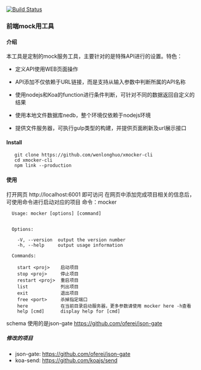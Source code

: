 [![Build Status](https://www.travis-ci.org/wenlonghuo/xmocker-cli.svg?branch=master)](https://www.travis-ci.org/wenlonghuo/xmocker-cli)
### 前端mock用工具
#### 介绍
本工具是定制的mock服务工具，主要针对的是特殊API进行的设置。特色：
* 定义API使用WEB页面操作

* API添加不仅依赖于URL链接，而是支持从输入参数中判断所属的API名称

* 使用nodejs和Koa的function进行条件判断，可针对不同的数据返回自定义的结果

* 使用本地文件数据库nedb，整个环境仅依赖于nodejs环境

* 提供文件服务器，可执行gulp类型的构建，并提供页面刷新及url展示接口


#### Install
~~~ 
   git clone https://github.com/wenlonghuo/xmocker-cli
   cd xmocker-cli
   npm link --production
~~~
#### 使用
打开网页 http://localhost:6001 即可访问
在网页中添加完成项目相关的信息后，可使用命令进行启动对应的项目
命令：mocker
~~~
  Usage: mocker [options] [command]


  Options:

    -V, --version  output the version number
    -h, --help     output usage information

  Commands:

    start <proj>    启动项目
    stop <proj>     停止项目
    restart <proj>  重启项目
    list            列出项目
    exit            退出项目
    free <port>     杀掉指定端口
    here            在当前目录启动服务器，更多参数请使用 mocker here -h查看
    help [cmd]      display help for [cmd]
~~~

schema 使用的是json-gate
https://github.com/oferei/json-gate
##### 修改的项目
* json-gate: https://github.com/oferei/json-gate
* koa-send: https://github.com/koajs/send